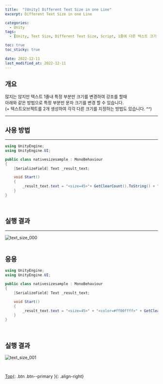 ```yaml
---
title:  "[Unity] Different Text Size in one Line"
excerpt: Different Text Size in one Line

categories:
  - Unity
tags:
  - [Unity, Text Size, Different Text Size, Script, 1줄에 다른 텍스트 크기 지정, 스크립트]

toc: true
toc_sticky: true
 
date: 2022-12-11
last_modified_at: 2022-12-11
---
```


## 개요
많지는 않지만 텍스트 1줄내 특정 부분만 크기를 변경하여 강조를 할때<br>
아래와 같은 방법으로 특정 부분만 문자 크기를 변경 할 수 있습니다.<br>
(+ 텍스트오브젝트를 2개 생성하여 각각 다른 크기를 지정하는 방법도 있습니다. ^^)<br>

---
## 사용 방법
---

``` C#
using UnityEngine;
using UnityEngine.UI;

public class nativesizesample : MonoBehaviour
{
    [SerializeField] Text _result_text;

    void Start()
    {
        _result_text.text = "<size=45>"+ GetClearCount().ToString() + "</size>" +"<size=25>"+ "/" + GetAllStageCount().ToString() + "</size>" ;
    }
}
```
<br> 

## 실행 결과
---
![text_size_000](https://user-images.githubusercontent.com/40765022/206887717-5ab382e0-be64-4fcc-88c0-2fc82d12eea6.png)
<br><br>

## 응용

``` C#
using UnityEngine;
using UnityEngine.UI;

public class nativesizesample : MonoBehaviour
{
    [SerializeField] Text _result_text;

    void Start()
    {
        _result_text.text = "<size=45>" + "<color=#ff00ffff>" + GetClearCount().ToString() + "</color>" + "</size>" + "<size=25>" + "/" + GetAllStageCount().ToString() + "</size>";
    }
}
```
<br>

## 실행 결과
![text_size_001](https://user-images.githubusercontent.com/40765022/206887719-8373b859-0259-4bcb-b19b-e9cdd8be465a.png)
<br>

<br>

[Top](#){: .btn .btn--primary }{: .align-right}